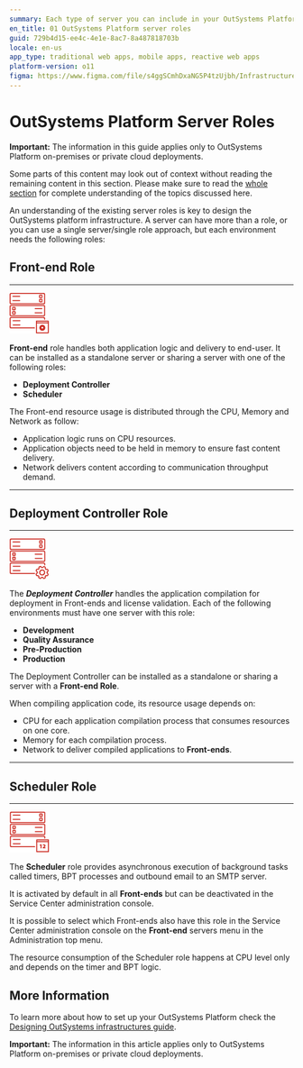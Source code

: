 ```yaml
---
summary: Each type of server you can include in your OutSystems Platform infrastructure has different features and serves a specific purpose.
en_title: 01 OutSystems Platform server roles
guid: 729b4d15-ee4c-4e1e-8ac7-8a487818703b
locale: en-us
app_type: traditional web apps, mobile apps, reactive web apps
platform-version: o11
figma: https://www.figma.com/file/s4ggSCmhDxaNG5P4tzUjbh/Infrastructure-Management?type=design&node-id=101%3A238&mode=design&t=NaxT2dSeMuD9zH0S-1
---
```


# OutSystems Platform Server Roles

<div class="info" markdown="1">

**Important:** The information in this guide applies only to OutSystems Platform on-premises or private cloud deployments.

</div>

<div class="warning" markdown="1">

Some parts of this content may look out of context without reading the remaining content in this section. Please make sure to read the [whole section](https://success.outsystems.com/Support/Enterprise_Customers/Maintenance_and_Operations/Designing_OutSystems_Infrastructures) for complete understanding of the topics discussed here.

</div>

An understanding of the existing server roles is key to design the OutSystems platform infrastructure. A server can have more than a role, or you can use a single server/single role approach, but each environment needs the following roles:

## Front-end Role

***

![ ](images/server-roles_0.png)

**Front-end** role handles both application logic and delivery to end-user. It can be installed as a standalone server or sharing a server
with one of the following roles:

* **Deployment Controller**
* **Scheduler**

The Front-end resource usage is distributed through the CPU, Memory and Network as follow:

* Application logic runs on CPU resources.
* Application objects need to be held in memory to ensure fast content delivery.
* Network delivers content according to communication throughput demand.

***

## Deployment Controller Role

***

![ ](images/server-roles_1.png)

The ***Deployment Controller*** handles the application compilation for deployment in Front-ends and license validation.
Each of the following environments must have one server with this role:

* **Development**
* **Quality Assurance**
* **Pre-Production**
* **Production**

The Deployment Controller can be installed as a standalone or sharing a server with a **Front-end Role**.

When compiling application code, its resource usage depends on:

* CPU for each application compilation process that consumes resources on one core.
* Memory for each compilation process.
* Network to deliver compiled applications to **Front-ends**.

***

## Scheduler Role

***

![ ](images/server-roles_2.png)

The **Scheduler** role provides asynchronous execution of background tasks called timers, BPT processes and outbound email to an
SMTP server.

It is activated by default in all **Front-ends** but can be deactivated in the Service Center administration console.

It is possible to select which Front-ends also have this role in the Service Center administration console on the **Front-end** servers
menu in the Administration top menu.

The resource consumption of the Scheduler role happens at CPU level only and depends on the timer and BPT logic.


## More Information

To learn more about how to set up your OutSystems Platform check the [Designing OutSystems infrastructures guide](https://success.outsystems.com/Support/Enterprise_Customers/Maintenance_and_Operations/Designing_OutSystems_Infrastructures).

<div class="info" markdown="1">


**Important:** The information in this article applies only to OutSystems Platform on-premises or private cloud deployments.
</div>
